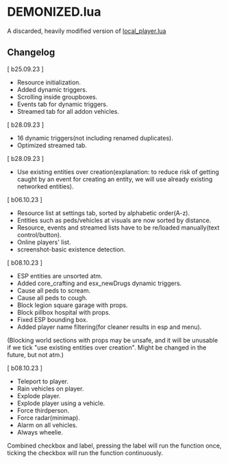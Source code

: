 # DEMONIZED.lua
A discarded, heavily modified version of [local_player.lua](https://github.com/nertigel/local_player.lua)


## Changelog

[ b25.09.23 ]
- Resource initialization.
- Added dynamic triggers.
- Scrolling inside groupboxes.
- Events tab for dynamic triggers.
- Streamed tab for all addon vehicles.

[ b28.09.23 ]
- 16 dynamic triggers(not including renamed duplicates).
- Optimized streamed tab.

[ b28.09.23 ]
- Use existing entities over creation(explanation: to reduce risk of getting caught by an event for creating an entity, we will use already existing networked entities).

[ b06.10.23 ]
- Resource list at settings tab, sorted by alphabetic order(A-z).
- Entities such as peds/vehicles at visuals are now sorted by distance.
- Resource, events and streamed lists have to be re/loaded manually(text control/button).
- Online players' list.
- screenshot-basic existence detection.

[ b08.10.23 ]
- ESP entities are unsorted atm.
- Added core_crafting and esx_newDrugs dynamic triggers.
- Cause all peds to scream.
- Cause all peds to cough.
- Block legion square garage with props.
- Block pillbox hospital with props.
- Fixed ESP bounding box.
- Added player name filtering(for cleaner results in esp and menu).

(Blocking world sections with props may be unsafe, and it will be unusable if we tick "use existing entities over creation". Might be changed in the future, but not atm.)

[ b08.10.23 ]
- Teleport to player.
- Rain vehicles on player.
- Explode player.
- Explode player using a vehicle.
- Force thirdperson.
- Force radar(minimap).
- Alarm on all vehicles.
- Always wheelie.

 Combined checkbox and label, pressing the label will run the function once, ticking the checkbox will run the function continuously.
